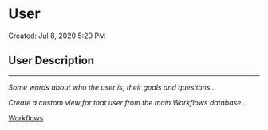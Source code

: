 # User

Created: Jul 8, 2020 5:20 PM

## User Description

---

*Some words about who the user is, their goals and quesitons...*

*Create a custom view for that user from the main Workflows database...*

[Workflows](User%20bfe56ecc8a0a4d71a23d08ca6102371d/Workflows%20225016ec70b34d57b918e946d08577b4.csv)